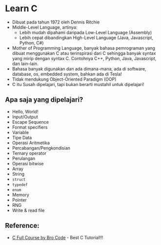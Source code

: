 # Learn C

- Dibuat pada tahun 1972 oleh Dennis Ritchie
- Middle-Level Language, artinya:
  - Lebih mudah dipahami daripada Low-Level Language (Assembly)
  - Lebih cepat dibandingkan High-Level Language (Java, Javascript, Python, C#)
- Mother of Programming Language, banyak bahasa pemrograman yang dibuat menggunakan C atau terinspirasi dari C sehingga banyak syntax yang mirip dengan syntax C. Contohnya C++, Python, Java, Javascript, dan lain-lain.
- Bahasa banyak digunakan dan ada dimana-mana, ada di software, database, os, embedded system, bahkan ada di Tesla!
- Tidak mendukung Object-Oriented Paradigm (OOP)
- C itu Susah dipelajari, tapi bukan berarti mustahil untuk dipelajari!

## Apa saja yang dipelajari?

- Hello, World!
- Input/Output
- Escape Sequence
- Format specifiers
- Variable
- Tipe Data
- Operasi Aritmetika
- Percabangan/Pengkondisian
- Ternary operator
- Perulangan
- Operasi bitwise
- Array
- String
- `struct`
- `typedef`
- `enum`
- Memory
- Pointer
- RNG
- Write & read file


## Reference:
- [C Full Course by Bro Code](https://www.youtube.com/watch?v=87SH2Cn0s9A) - Best C Tutorial!!!
